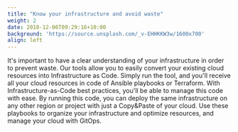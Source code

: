 ```yaml
---
title: "Know your infrastructure and avoid waste"
weight: 2
date: 2018-12-06T09:29:16+10:00
background: 'https://source.unsplash.com/_v-EHHKKW3w/1600x700'
align: left
---
```


It's important to have a clear understanding of your infrastructure in order to
prevent waste. Our tools allow you to easily convert your existing cloud resources
into Infrastructure as Code. Simply run the tool, and you'll receive all your cloud
resources in code of Ansible playbooks or Terraform. With Infrastructure-as-Code
best practices, you'll be able to manage this code with ease. By running this code,
you can deploy the same infrastructure on any other region or project with just a
Copy&Paste of your cloud. Use these playbooks to organize your infrastructure and
optimize resources, and manage your cloud with GitOps.
